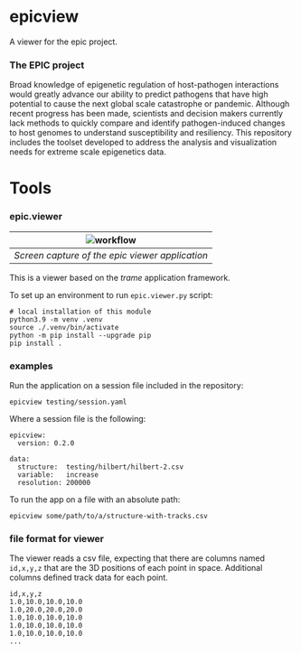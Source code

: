 # epicview

A viewer for the epic project.

### The EPIC project

Broad knowledge of epigenetic regulation of host-pathogen interactions would greatly advance
our ability to predict pathogens that have high potential to cause the next global scale catastrophe or
pandemic. Although recent progress has been made, scientists and decision makers currently lack methods
to quickly compare and identify pathogen-induced changes to host genomes to understand susceptibility
and resiliency. This repository includes the toolset developed to address the analysis and visualization 
needs for extreme scale epigenetics data.

# Tools

### epic.viewer

|![workflow](doc/img/epic.viewer.png)|
| ---- |
|*Screen capture of the epic viewer application*| 

This is a viewer based on the *trame* application framework.

To set up an environment to run `epic.viewer.py` script:

```
# local installation of this module
python3.9 -m venv .venv
source ./.venv/bin/activate
python -m pip install --upgrade pip
pip install .
```

### examples

Run the application on a session file included in the repository:
```
epicview testing/session.yaml
```

Where a session file is the following:
```
epicview:
  version: 0.2.0

data:
  structure:  testing/hilbert/hilbert-2.csv
  variable:   increase
  resolution: 200000
```

To run the app on a file with an absolute path: 
```
epicview some/path/to/a/structure-with-tracks.csv
```

### file format for viewer

The viewer reads a csv file, expecting that there are columns named `id,x,y,z` that are the 
3D positions of each point in space. Additional columns defined track data for each point.

```
id,x,y,z
1.0,10.0,10.0,10.0
1.0,20.0,20.0,20.0
1.0,10.0,10.0,10.0
1.0,10.0,10.0,10.0
1.0,10.0,10.0,10.0
...
```
